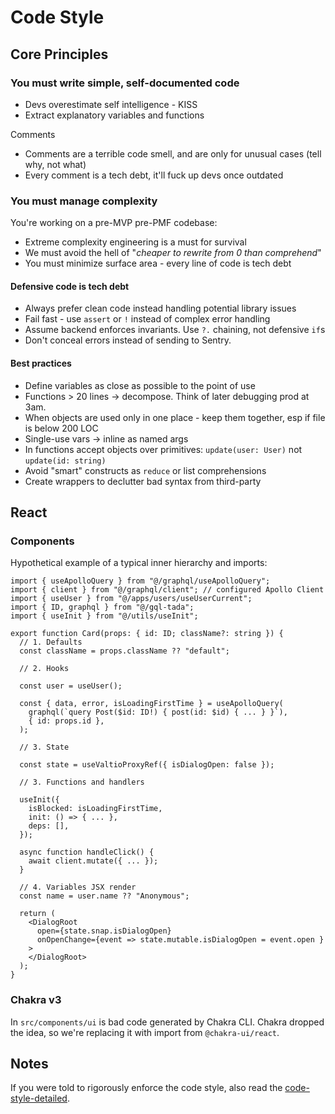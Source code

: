 # Code Style

## Core Principles

### You must write simple, self-documented code

- Devs overestimate self intelligence - KISS
- Extract explanatory variables and functions

Comments
- Comments are a terrible code smell, and are only for unusual cases (tell why, not what)
- Every comment is a tech debt, it'll fuck up devs once outdated

### You must manage complexity

You're working on a pre-MVP pre-PMF codebase:
- Extreme complexity engineering is a must for survival
- We must avoid the hell of "*cheaper to rewrite from 0 than comprehend*"
- You must minimize surface area - every line of code is tech debt

#### Defensive code is tech debt

- Always prefer clean code instead handling potential library issues
- Fail fast - use `assert` or `!` instead of complex error handling
- Assume backend enforces invariants. Use `?.` chaining, not defensive `if`s
- Don't conceal errors instead of sending to Sentry. 

#### Best practices

- Define variables as close as possible to the point of use
- Functions > 20 lines → decompose. Think of later debugging prod at 3am.
- When objects are used only in one place - keep them together, esp if file is below 200 LOC
- Single-use vars → inline as named args
- In functions accept objects over primitives: `update(user: User)` not `update(id: string)`
- Avoid "smart" constructs as `reduce` or list comprehensions 
- Create wrappers to declutter bad syntax from third-party

## React

### Components

Hypothetical example of a typical inner hierarchy and imports:
```tsx
import { useApolloQuery } from "@/graphql/useApolloQuery";
import { client } from "@/graphql/client"; // configured Apollo Client
import { useUser } from "@/apps/users/useUserCurrent";
import { ID, graphql } from "@/gql-tada";
import { useInit } from "@/utils/useInit";

export function Card(props: { id: ID; className?: string }) {
  // 1. Defaults
  const className = props.className ?? "default";
  
  // 2. Hooks

  const user = useUser();

  const { data, error, isLoadingFirstTime } = useApolloQuery(
    graphql(`query Post($id: ID!) { post(id: $id) { ... } }`),
    { id: props.id },
  );

  // 3. State

  const state = useValtioProxyRef({ isDialogOpen: false });

  // 3. Functions and handlers

  useInit({
    isBlocked: isLoadingFirstTime,
    init: () => { ... },
    deps: [],
  });

  async function handleClick() {
    await client.mutate({ ... });
  }

  // 4. Variables JSX render
  const name = user.name ?? "Anonymous";

  return (
    <DialogRoot
      open={state.snap.isDialogOpen}
      onOpenChange={event => state.mutable.isDialogOpen = event.open }
    >
    </DialogRoot>
  );
}
```

### Chakra v3

In `src/components/ui` is bad code generated by Chakra CLI. Chakra dropped the idea, so we're replacing it with import from `@chakra-ui/react`.

## Notes

If you were told to rigorously enforce the code style, also read the [code-style-detailed](/docs/code-style-detailed.md).
